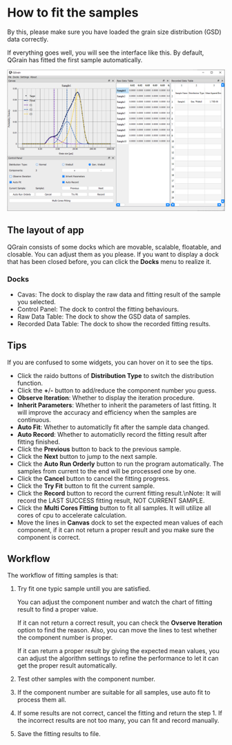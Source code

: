 # How to fit the samples

By this, please make sure you have loaded the grain size distribution (GSD) data correctly.

If everything goes well, you will see the interface like this. By default, QGrain has fitted the first sample automatically.

![App Appearance With Data Loaded](../figures/app_appearance_with_data_loaded.png)

## The layout of app

QGrain consists of some docks which are movable, scalable, floatable, and closable. You can adjust them as you please. If you want to display a dock that has been closed before, you can click the **Docks** menu to realize it.

### Docks

* Cavas: The dock to display the raw data and fitting result of the sample you selected.
* Control Panel: The dock to control the fitting behaviours.
* Raw Data Table: The dock to show the GSD data of samples.
* Recorded Data Table: The dock to show the recorded fitting results.

## Tips

If you are confused to some widgets, you can hover on it to see the tips.

* Click the raido buttons of **Distribution Type** to switch the distribution function.
* Click the **+**/**-** button to add/reduce the component number you guess.
* **Observe Iteration**: Whether to display the iteration procedure.
* **Inherit Parameters**: Whether to inherit the parameters of last fitting. It will improve the accuracy and efficiency when the samples are continuous.
* **Auto Fit**: Whether to automaticlly fit after the sample data changed.
* **Auto Record**: Whether to automaticlly record the fitting result after fitting finished.
* Click the **Previous** button to back to the previous sample.
* Click the **Next** button to jump to the next sample.
* Click the **Auto Run Orderly** button to run the program automatically. The samples from current to the end will be processed one by one.
* Click the **Cancel** button to cancel the fitting progress.
* Click the **Try Fit** button to fit the current sample.
* Click the **Record** button to record the current fitting result.\nNote: It will record the LAST SUCCESS fitting result, NOT CURRENT SAMPLE.
* Click the **Multi Cores Fitting** button to fit all samples. It will utilize all cores of cpu to accelerate calculation.
* Move the lines in **Canvas** dock to set the expected mean values of each component, if it can not return a proper result and you make sure the component is correct.

## Workflow

The workflow of fitting samples is that:

1. Try fit one typic sample untill you are satisfied.

    You can adjust the component number and watch the chart of fitting result to find a proper value.

    If it can not return a correct result, you can check the **Ovserve Iteration** option to find the reason. Also, you can move the lines to test whether the component number is proper.

    If it can return a proper result by giving the expected mean values, you can adjust the algorithm settings to refine the performance to let it can get the proper result automatically.

2. Test other samples with the component number.
3. If the component number are suitable for all samples, use auto fit to process them all.
4. If some results are not correct, cancel the fitting and return the step 1. If the incorrect results are not too many, you can fit and record manually.
5. Save the fitting results to file.
